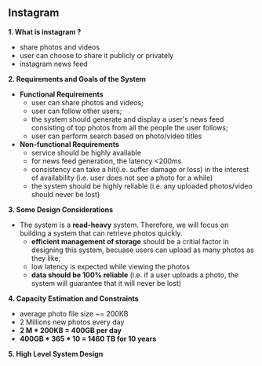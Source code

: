 ## Instagram

**1. What is instagram ?**
- share photos and videos
- user can choose to share it publicly or privately
- instagram news feed

**2. Requirements and Goals of the System**
- **Functional Requirements**
  - user can share photos and videos;
  - user can follow other users;
  - the system should generate and display a user's news feed consisting of top photos from all the people the user follows;
  - user can perform search based on photo/video titles
- **Non-functional Requirements**
  - service should be highly available
  - for news feed generation, the latency <200ms
  - consistency can take a hit(i.e. suffer damage or loss) in the interest of availability (i.e. user does not see a photo for a while)
  - the system should be highly reliable (i.e. any uploaded photos/video should never be lost)

**3. Some Design Considerations**
- The system is a **read-heavy** system. Therefore, we will focus on building a system that can retrieve photos quickly.
  - **efficient management of storage** should be a critial factor in designing this system, becuase users can upload as many photos as they like;
  - low latency is expected while viewing the photos
  - **data should be 100% reliable** (i.e. if a user uploads a photo, the system will guarantee that it will never be lost)

**4. Capacity Estimation and Constraints**
- average photo file size ~= 200KB
- 2 Millions new photos every day
- **2 M * 200KB = 400GB per day**
- **400GB * 365 * 10 = 1460 TB for 10 years**

**5. High Level System Design**

